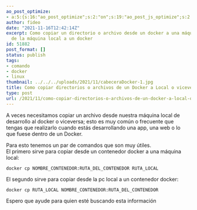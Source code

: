 ```yaml
---
ao_post_optimize:
- a:5:{s:16:"ao_post_optimize";s:2:"on";s:19:"ao_post_js_optimize";s:2:"on";s:20:"ao_post_css_optimize";s:2:"on";s:12:"ao_post_ccss";s:2:"on";s:16:"ao_post_lazyload";s:2:"on";}
author: fideo
date: "2021-11-16T12:42:14Z"
excerpt: Como copiar un directorio o archivo desde un docker a una máquina local o
  de la máquina local a un docker
id: 51882
post_format: []
status: publish
tags:
- comando
- docker
- linux
thumbnail: ../../../uploads/2021/11/cabeceraDocker-1.jpg
title: Como copiar directorios o archivos de un Docker a Local o viceversa
type: post
url: /2021/11/como-copiar-directorios-o-archivos-de-un-docker-a-local-o-viceversa.html
---
```


A veces necesitamos copiar un archivo desde nuestra máquina local de desarrollo al docker o viceversa; esto es muy común o frecuente que tengas que realizarlo cuando estás desarrollando una app, una web o lo que fuese dentro de un Docker.

Para esto tenemos un par de comandos que son muy útiles.  
El primero sirve para copiar desde un contenedor docker a una máquina local:

```
docker cp NOMBRE_CONTENEDOR:RUTA_DEL_CONTENEDOR RUTA_LOCAL
```

El segundo sirve para copiar desde la pc local a un contenedor docker:

```
docker cp RUTA_LOCAL NOMBRE_CONTENEDOR:RUTA_DEL_CONTENEDOR
```

Espero que ayude para quien esté buscando esta información

